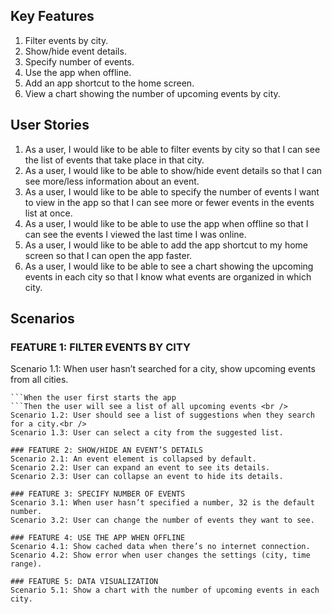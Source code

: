 ## Key Features
1. Filter events by city.
2. Show/hide event details.
3. Specify number of events.
4. Use the app when offline.
5. Add an app shortcut to the home screen.
6. View a chart showing the number of upcoming events by city.

## User Stories

1. As a user, I would like to be able to filter events by city so that I can see the list of events that take place in that city.
2. As a user, I would like to be able to show/hide event details so that I can see more/less information about an event.
3. As a user, I would like to be able to specify the number of events I want to view in the app so that I can see more or fewer events in the events list at once.
4. As a user, I would like to be able to use the app when offline so that I can see the events I viewed the last time I was online.
5. As a user, I would like to be able to add the app shortcut to my home screen so that I can open the app faster.
6. As a user, I would like to be able to see a chart showing the upcoming events in each city so that I know what events are organized in which city.

## Scenarios
### FEATURE 1: FILTER EVENTS BY CITY
Scenario 1.1: When user hasn’t searched for a city, show upcoming events from all cities.<br />
```Given a user hasn't searched for a city yet
```When the user first starts the app
```Then the user will see a list of all upcoming events <br />
Scenario 1.2: User should see a list of suggestions when they search for a city.<br />
Scenario 1.3: User can select a city from the suggested list.

### FEATURE 2: SHOW/HIDE AN EVENT’S DETAILS
Scenario 2.1: An event element is collapsed by default.
Scenario 2.2: User can expand an event to see its details.
Scenario 2.3: User can collapse an event to hide its details.

### FEATURE 3: SPECIFY NUMBER OF EVENTS
Scenario 3.1: When user hasn’t specified a number, 32 is the default number.
Scenario 3.2: User can change the number of events they want to see.

### FEATURE 4: USE THE APP WHEN OFFLINE
Scenario 4.1: Show cached data when there’s no internet connection.
Scenario 4.2: Show error when user changes the settings (city, time range).

### FEATURE 5: DATA VISUALIZATION
Scenario 5.1: Show a chart with the number of upcoming events in each city.